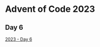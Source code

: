 # Advent of Code 2023

## Day 6

[2023 - Day 6](https://adventofcode.com/2023/day/6 "Advent of Code 2023 Day 6")